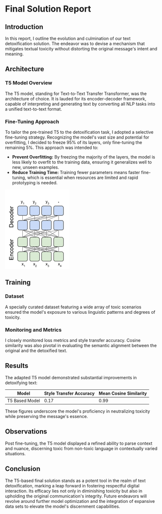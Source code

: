 # Final Solution Report

## Introduction

In this report, I outline the evolution and culmination of our text detoxification solution. The endeavor was to devise a mechanism that mitigates textual toxicity without distorting the original message's intent and meaning.

## Architecture

### T5 Model Overview

The T5 model, standing for Text-to-Text Transfer Transformer, was the architecture of choice. It is lauded for its encoder-decoder framework, capable of interpreting and generating text by converting all NLP tasks into a unified text-to-text format.

### Fine-Tuning Approach

To tailor the pre-trained T5 to the detoxification task, I adopted a selective fine-tuning strategy. Recognizing the model's vast size and potential for overfitting, I decided to freeze 95% of its layers, only fine-tuning the remaining 5%. This approach was intended to:

- **Prevent Overfitting:** By freezing the majority of the layers, the model is less likely to overfit to the training data, ensuring it generalizes well to new, unseen examples.
- **Reduce Training Time:** Training fewer parameters means faster fine-tuning, which is essential when resources are limited and rapid prototyping is needed.

![T5 Architecture](figures/T5.png)

## Training

### Dataset

A specially curated dataset featuring a wide array of toxic scenarios ensured the model's exposure to various linguistic patterns and degrees of toxicity.

### Monitoring and Metrics

I closely monitored loss metrics and style transfer accuracy. Cosine similarity was also pivotal in evaluating the semantic alignment between the original and the detoxified text.

## Results

The adapted T5 model demonstrated substantial improvements in detoxifying text:

| Model          | Style Transfer Accuracy | Mean Cosine Similarity |
| -------------- | ----------------------- | ---------------------- |
| T5 Based Model | 0.17                    | 0.99                   |

These figures underscore the model's proficiency in neutralizing toxicity while preserving the message's essence.

## Observations

Post fine-tuning, the T5 model displayed a refined ability to parse context and nuance, discerning toxic from non-toxic language in contextually varied situations.

## Conclusion

The T5-based final solution stands as a potent tool in the realm of text detoxification, marking a leap forward in fostering respectful digital interaction. Its efficacy lies not only in diminishing toxicity but also in upholding the original communication's integrity. Future endeavors will revolve around further model optimization and the integration of expansive data sets to elevate the model's discernment capabilities.
